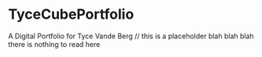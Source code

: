 # TyceCubePortfolio
A Digital Portfolio for Tyce Vande Berg
// this is a placeholder blah blah blah there is nothing to read here
